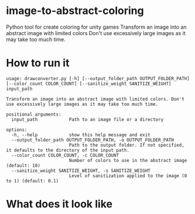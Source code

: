 # image-to-abstract-coloring
Python tool for create coloring for unity games
Transform an image into an abstract image with limited colors
Don't use excessively large images as it may take too much time.
# How to run it
```
usage: drawconverter.py [-h] [--output_folder_path OUTPUT_FOLDER_PATH] [--color_count COLOR_COUNT] [--sanitize_weight SANITIZE_WEIGHT] input_path

Transform an image into an abstract image with limited colors. Don't use excessively large images as it may take too much time.

positional arguments:
  input_path            Path to an image file or a directory

options:
  -h, --help            show this help message and exit
  --output_folder_path OUTPUT_FOLDER_PATH, -o OUTPUT_FOLDER_PATH
                        Path to the output folder. If not specified, it defaults to the directory of the input path.
  --color_count COLOR_COUNT, -c COLOR_COUNT
                        Number of colors to use in the abstract image (default: 10)
  --sanitize_weight SANITIZE_WEIGHT, -s SANITIZE_WEIGHT
                        Level of sanitization applied to the image (0 to 1) (default: 0.1)
```
# What does it look like
